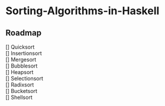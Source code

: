 # Sorting-Algorithms-in-Haskell

## Roadmap 
[] Quicksort \
[] Insertionsort \
[] Mergesort \
[] Bubblesort \
[] Heapsort \
[] Selectionsort \
[] Radixsort \
[] Bucketsort \
[] Shellsort
